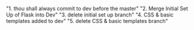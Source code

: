"1. thou shall always commit to dev before the master" 
"2. Merge Initial Set Up of Flask into Dev" 
"3. delete initial set up branch" 
"4. CSS & basic templates added to dev" 
"5. delete CSS & basic templates branch" 
